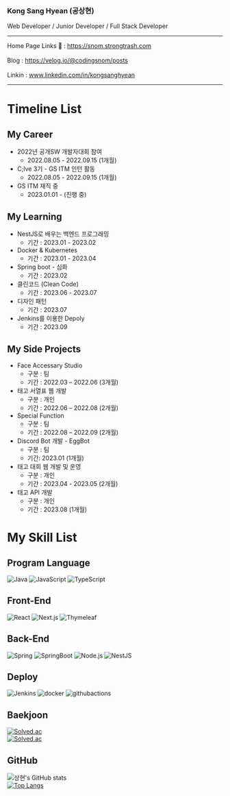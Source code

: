### **Kong Sang Hyean (공상현)** <br>
Web Developer / Junior Developer / Full Stack Developer <br>
***
Home Page Links 🔗 : https://snom.strongtrash.com <br>
<br>
Blog : https://velog.io/@codingsnom/posts <br>
<br>
Linkin : www.linkedin.com/in/kongsanghyean
***

# Timeline List
## My Career
- 2022년 공개SW 개발자대회 참여
  - 2022.08.05 - 2022.09.15 (1개월)
- C;lve 3기 - GS ITM 인턴 활동
  - 2022.08.05 - 2022.09.15 (1개월)
- GS ITM 재직 중
  - 2023.01.01 - (진행 중)
 
## My Learning
- NestJS로 배우는 백엔드 프로그래밍
    - 기간 : 2023.01 - 2023.02
- Docker & Kubernetes
    - 기간 : 2023.01 - 2023.04
- Spring boot - 심화
    - 기간 : 2023.02
- 클린코드 (Clean Code)
    - 기간 : 2023.06 - 2023.07
- 디자인 패턴
    - 기간 : 2023.07
- Jenkins를 이용한 Depoly
    - 기간 : 2023.09
 
## My Side Projects
- Face Accessary Studio
    - 구분 : 팀
    - 기간 : 2022.03 – 2022.06 (3개월)
- 태고 서열표 웹 개발
    - 구분 : 개인
    - 기간 : 2022.06 – 2022.08 (2개월)
- Special Function
    - 구분 : 팀
    - 기간 : 2022.08 – 2022.09 (2개월)
- Discord Bot 개발 - EggBot
    - 구분 : 팀
    - 기간: 2023.01 (1개월)
- 태고 대회 웹 개발 및 운영
    - 구분 : 개인
    - 기간 : 2023.04 - 2023.05 (2개월)
- 태고 API 개발
    - 구분 : 개인
    - 기간 : 2023.08 (1개월)

# My Skill List
## Program Language
![Java](https://img.shields.io/badge/Java-007396.svg?&style=for-the-badge&logo=Java&logoColor=white)
![JavaScript](https://img.shields.io/badge/JavaScript-F7DF1E.svg?&style=for-the-badge&logo=JavaScript&logoColor=white)
![TypeScript](https://img.shields.io/badge/TypeScript-3178C6.svg?&style=for-the-badge&logo=TypeScript&logoColor=white)

## Front-End
![React](https://img.shields.io/badge/React-61DAFB.svg?&style=for-the-badge&logo=React&logoColor=white)
![Next.js](https://img.shields.io/badge/Next.js-000000.svg?&style=for-the-badge&logo=Next.js&logoColor=white)
![Thymeleaf](https://img.shields.io/badge/Thymeleaf-005F0F.svg?&style=for-the-badge&logo=Thymeleaf&logoColor=white)
## Back-End
![Spring](https://img.shields.io/badge/Spring-6DB33F.svg?&style=for-the-badge&logo=Spring&logoColor=white)
![SpringBoot](https://img.shields.io/badge/SpringBoot-6DB33F.svg?&style=for-the-badge&logo=SpringBoot&logoColor=white)
![Node.js](https://img.shields.io/badge/Node.js-339933.svg?&style=for-the-badge&logo=Node.js&logoColor=white) 
![NestJS](https://img.shields.io/badge/NestJS-E0234E.svg?&style=for-the-badge&logo=NestJS&logoColor=white)
## Deploy
![Jenkins](https://img.shields.io/badge/Jenkins-D24939.svg?&style=for-the-badge&logo=Jenkins&logoColor=white)
![docker](https://img.shields.io/badge/docker-2496ED.svg?&style=for-the-badge&logo=docker&logoColor=white) 
![githubactions](https://img.shields.io/badge/githubactions-2088FF.svg?&style=for-the-badge&logo=githubactions&logoColor=white)
## Baekjoon
[![Solved.ac](http://mazassumnida.wtf/api/v2/generate_badge?boj=rekarome)](https://solved.ac/rekarome)<br/>
[![Solved.ac](http://mazassumnida.wtf/api/mini/generate_badge?boj=rekarome)](https://solved.ac/rekarome)
## GitHub
![상현's GitHub stats](https://github-readme-stats.vercel.app/api?username=kongsanggun&show_icons=true&theme=tokyonight)<br/>
[![Top Langs](https://github-readme-stats.vercel.app/api/top-langs/?username=kongsanggun&theme=tokyonight)](https://github.com/kongsanggun/github-readme-stats)

